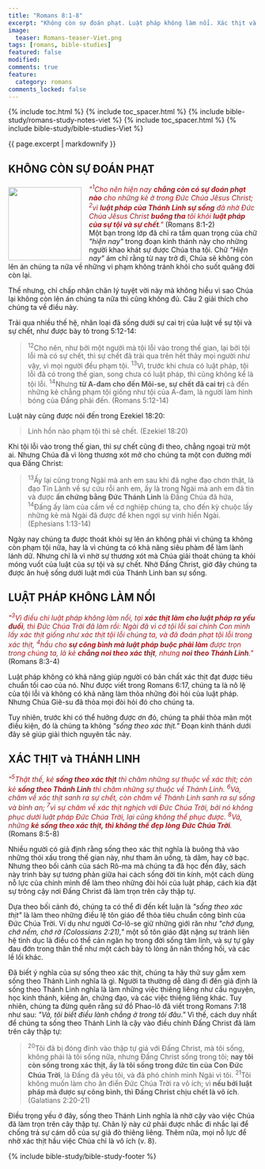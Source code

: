 ```yaml
---
title: "Romans 8:1-8"
excerpt: "Không còn sự đoán phạt. Luật pháp không làm nổi. Xác thịt và Thánh Linh."
image:
  teaser: Romans-teaser-Viet.png
tags: [romans, bible-studies]
featured: false
modified:
comments: true
feature:
  category: romans
comments_locked: false
---
```


{% include toc.html %}
{% include toc_spacer.html %}
{% include bible-study/romans-study-notes-viet %}
{% include toc_spacer.html %}
{% include bible-study/bible-studies-Viet %}

{{ page.excerpt | markdownify }}

## KHÔNG CÒN SỰ ĐOÁN PHẠT

<div>
<p>
<img alt src="http://vacsf.org/assets/images/Romans-teaser-Viet.png" style="border: 0px none; margin: 7px 15px 0px 0px; max-width: 100%; height: 148px; padding: 0px; float: left;">
    <span style="color: rgb(159, 29, 33);"><i>"<sup>1</sup>Cho nên hiện nay <strong>chẳng còn có sự đoán phạt nào</strong> cho những kẻ ở trong Ðức Chúa Jêsus Christ; <sup>2</sup>vì <strong>luật pháp của Thánh Linh sự sống</strong> đã nhờ Ðức Chúa Jêsus Christ <strong>buông tha</strong> tôi khỏi <strong>luật pháp của sự tội và sự chết</strong>."</i></span> (Romans 8:1-2)<br />Một bạn trong lớp đã chỉ ra tầm quan trọng của chữ <i>"hiện nay"</i> trong đoạn kinh thánh này cho những người khao khát sự được Chúa tha tội. Chữ <i>"Hiện nay"</i> ám chỉ rằng từ nay trở đi, Chúa sẽ không còn lên án chúng ta nữa về những vi phạm không tránh khỏi cho suốt quãng đời còn lại.</p>
</div>


Thế nhưng, chỉ chấp nhận chân lý tuyệt vời này mà không hiểu vì sao Chúa lại không còn lên án chúng ta nữa thì cũng không đủ. Câu 2 giải thích cho chúng ta về điều này.

Trải qua nhiều thế hệ, nhân loại đã sống dưới sự cai trị của luật về sự tội và sự chết, như được bày tỏ trong 5:12-14:

> <sup>12</sup>Cho nên, như bởi một người mà tội lỗi vào trong thế gian, lại bởi tội lỗi mà có sự chết, thì sự chết đã trải qua trên hết thảy mọi người như vậy, vì mọi người đều phạm tội.  <sup>13</sup>Vì, trước khi chưa có luật pháp, tội lỗi đã có trong thế gian, song chưa có luật pháp, thì cũng không kể là tội lỗi.  <sup>14</sup>Nhưng <strong>từ A-đam cho đến Môi-se, sự chết đã cai trị</strong> cả đến những kẻ chẳng phạm tội giống như tội của A-đam, là người làm hình bóng của Ðấng phải đến. (Romans 5:12-14)

Luật này cũng được nói đến trong Ezekiel 18:20:

> Linh hồn nào phạm tội thì sẽ chết.  (Ezekiel 18:20)

Khi tội lỗi vào trong thế gian, thì sự chết cũng đi theo, chẳng ngoại trừ một ai. Nhưng Chúa đã vì lòng thương xót mở cho chúng ta một con đường mới qua Đấng Christ:

> <sup>13</sup>Ấy lại cũng trong Ngài mà anh em sau khi đã nghe đạo chơn thật, là đạo Tin Lành về sự cứu rỗi anh em, ấy là trong Ngài mà anh em đã tin và được <strong>ấn chứng bằng Ðức Thánh Linh</strong> là Ðấng Chúa đã hứa,  <sup>14</sup>Ðấng ấy làm của cầm về cơ nghiệp chúng ta, cho đến kỳ chuộc lấy những kẻ mà Ngài đã được để khen ngợi sự vinh hiển Ngài. (Ephesians 1:13-14)

Ngày nay chúng ta được thoát khỏi sự lên án không phải vì chúng ta không còn phạm tội nữa, hay là vì chúng ta có khả năng siêu phàm để làm lành lánh dữ. Nhưng chỉ là vì nhờ sự thương xót mà Chúa giải thoát chúng ta khỏi móng vuốt của luật của sự tội và sự chết. Nhờ Đấng Christ, giờ đây chúng ta được ân huệ sống dưới luật mới của Thánh Linh ban sự sống.

## LUẬT PHÁP KHÔNG LÀM NỔI

<span style="color: rgb(159, 29, 33);">
<i>"<sup>3</sup>Vì điều chi luật pháp không làm nổi, tại <strong>xác thịt làm cho luật pháp ra yếu đuối</strong>, thì Ðức Chúa Trời đã làm rồi: Ngài đã vì cớ tội lỗi sai chính Con mình lấy xác thịt giống như xác thịt tội lỗi chúng ta, và đã đoán phạt tội lỗi trong xác thịt, <sup>4</sup>hầu cho <strong>sự công bình mà luật pháp buộc phải làm</strong> được trọn trong chúng ta, là kẻ <strong>chẳng noi theo xác thịt</strong>, nhưng <strong>noi theo Thánh Linh</strong>."</i></span> (Romans 8:3-4)

Luật pháp không có khả năng giúp người có bản chất xác thịt đạt được tiêu chuẩn tối cao của nó. Như được viết trong Romans 6:17, chúng ta là nô lệ của tội lỗi và không có khả năng làm thỏa những đòi hỏi của luật pháp. Nhưng Chúa Giê-su đã thỏa mọi đòi hỏi đó cho chúng ta.

Tuy nhiên, trước khi có thể hưởng được ơn đó, chúng ta phải thỏa mãn một điều kiện, đó là chúng ta không *"sống theo xác thịt."* Đoạn kinh thánh dưới đây sẽ giúp giải thich nguyên tắc này.

## XÁC THỊT và THÁNH LINH

<span style="color: rgb(159, 29, 33);">
<i>"<sup>5</sup>Thật thế, kẻ <strong>sống theo xác thịt</strong> thì chăm những sự thuộc về xác thịt; còn kẻ <strong>sống theo Thánh Linh</strong> thì chăm những sự thuộc về Thánh Linh.  <sup>6</sup>Vả, chăm về xác thịt sanh ra sự chết, còn chăm về Thánh Linh sanh ra sự sống và bình an;  <sup>7</sup>vì sự chăm về xác thịt nghịch với Ðức Chúa Trời, bởi nó không phục dưới luật pháp Ðức Chúa Trời, lại cũng không thể phục được.  <sup>8</sup>Vả, những <strong>kẻ sống theo xác thịt, thì không thể đẹp lòng Ðức Chúa Trời</strong>.</i></span> (Romans 8:5-8)

Nhiều người có giả định rằng sống theo xác thịt nghĩa là buông thả vào những thói xấu trong thế gian này, như tham ăn uống, tà dâm, hay cờ bạc. Nhưng theo bối cảnh của sách Rô-ma mà chúng ta đã học đến đây, sách này trình bày sự tương phản giữa hai cách sống đời tin kính, một cách dùng nỗ lực của chính mình để làm theo những đòi hỏi của luật pháp, cách kia đặt sự trông cậy nơi Đấng Christ đã làm trọn trên cây thập tự.

Dựa theo bối cảnh đó, chúng ta có thể đi đến kết luận là *"sống theo xác thịt"* là làm theo những điều lệ tôn giáo để thỏa tiêu chuẩn công bình của Đức Chúa Trời. Ví dụ như người Cơ-lô-se giữ những giới răn như *"chớ đụng, chớ nếm, chớ rờ (Colossians 2:21),"* một số tôn giáo đặt nặng sự tránh liên hệ tình dục là điều có thể cản ngăn họ trong đời sống tâm linh, và sự tự gây đau đớn trong thân thể như một cách bày tỏ lòng ăn năn thống hối, và các lề lối khác.

Đã biết ý nghĩa của sự sống theo xác thịt, chúng ta hãy thử suy gẫm xem sống theo Thánh Linh nghĩa là gì. Người ta thường dễ dàng đi đến giả định là sống theo Thánh Linh nghĩa là làm những việc thiêng liêng như cầu nguyện, học kinh thánh, kiêng ăn, chứng đạo, và các việc thiêng liêng khác. Tuy nhiên, chúng ta đừng quên rằng sứ đồ Phao-lô đã viết trong Romans 7:18 như sau: *"Vả, tôi biết điều lành chẳng ở trong tôi đâu."* Vì thế, cách duy nhất để chúng ta sống theo Thánh Linh là cậy vào điều chính Đấng Christ đã làm trên cây thập tự:

> <sup>20</sup>Tôi đã bị đóng đinh vào thập tự giá với Ðấng Christ, mà tôi sống, không phải là tôi sống nữa, nhưng Ðấng Christ sống trong tôi; <strong>nay tôi còn sống trong xác thịt, ấy là tôi sống trong đức tin của Con Ðức Chúa Trời</strong>, là Ðấng đã yêu tôi, và đã phó chính mình Ngài vì tôi.  <sup>21</sup>Tôi không muốn làm cho ân điển Ðức Chúa Trời ra vô ích; vì <strong>nếu bởi luật pháp mà được sự công bình, thì Ðấng Christ chịu chết là vô ích</strong>. (Galatians 2:20-21)

Điều trọng yếu ở đây, sống theo Thánh Linh nghĩa là nhờ cậy vào việc Chúa đã làm trọn trên cây thập tự. Chân lý này cứ phải được nhắc đi nhắc lại để chống trả sự cám dỗ của sự giả đò thiêng liêng. Thêm nữa, mọi nỗ lực để nhờ xác thịt hầu việc Chúa chỉ là vô ích (v. 8).


{% include bible-study/bible-study-footer %}

